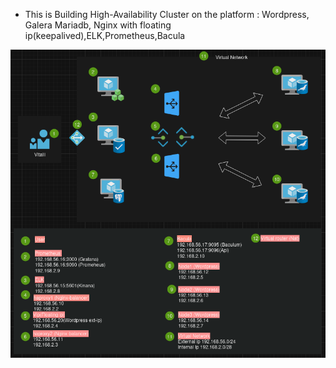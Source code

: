 - This is Building High-Availability Cluster on the platform : Wordpress, Galera Mariadb, Nginx with floating ip(keepalived),ELK,Prometheus,Bacula
 
 ![image](https://github.com/tulamelkii/otus_project-_v2/blob/main/images/Virtual.png) 
